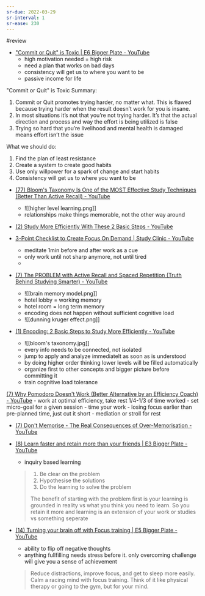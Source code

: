 ```yaml
---
sr-due: 2022-03-29
sr-interval: 1
sr-ease: 230
---
```


#review 
- ["Commit or Quit" is Toxic | E6 Bigger Plate - YouTube](https://www.youtube.com/watch?v=h8fGC0PXk4k)
	- high motivation needed = high risk
	- need a plan that works on bad days
	- consistency will get us to where you want to be
	- passive income for life

"Commit or Quit" is Toxic Summary:
1. Commit or Quit promotes trying harder, no matter what. This is flawed because trying harder when the result doesn’t work for you is insane. 
2. In most situations it’s not that you’re not trying harder. It’s that the actual direction and process and way the effort is being utilized is false
3. Trying so hard that you’re livelihood and mental health is damaged means effort isn’t the issue

What we should do:
1. Find the plan of least resistance
2. Create a system to create good habits
3. Use only willpower for a spark of change and start habits
4. Consistency will get us to where you want to be

- [(77) Bloom's Taxonomy Is One of the MOST Effective Study Techniques (Better Than Active Recall) - YouTube](https://www.youtube.com/watch?v=q7lY-FytO3U&t=32s)
	- ![[higher level learning.png]]
	- relationships make things memorable, not the other way around

- [(2) Study More Efficiently With These 2 Basic Steps - YouTube](https://www.youtube.com/watch?v=VcT8puLpNKA)

- [3-Point Checklist to Create Focus On Demand | Study Clinic - YouTube](https://www.youtube.com/watch?v=-YXrTWUZKn4)
	- meditate 1min before and after work as a cue
	- only work until not sharp anymore, not until tired
	- 

- [(7) The PROBLEM with Active Recall and Spaced Repetition (Truth Behind Studying Smarter) - YouTube](https://www.youtube.com/watch?v=--Hu2w0s72Y)
	- ![[brain memory model.png]]
	- hotel lobby = working memory
	- hotel room = long term memory
	- encoding does not happen without sufficient cognitive load
	- ![[dunning kruger effect.png]]

- [(1) Encoding: 2 Basic Steps to Study More Efficiently - YouTube](https://www.youtube.com/watch?v=VcT8puLpNKA)
	- ![[bloom's taxonomy.jpg]]
	- every info needs to be connected, not isolated
	- jump to apply and analyze immediatelt as soon as is understood
	- by doing higher order thinking lower levels will be filled automatically
	- organize first to other concepts and bigger picture before committing it
	- train cognitive load tolerance


[(7) Why Pomodoro Doesn't Work (Better Alternative by an Efficiency Coach) - YouTube](https://www.youtube.com/watch?v=olX0mXl1B9s)
	- work at optimal efficiency, take rest 1/4-1/3 of time worked
	- set micro-goal for a given session
	- time your work
	- losing focus earlier than pre-planned time, just cut it short
	- mediation or stroll for rest
	
	
- [(7) Don't Memorise - The Real Consequences of Over-Memorisation - YouTube](https://www.youtube.com/watch?v=a_Coaq-oIsA)
- [(8) Learn faster and retain more than your friends | E3 Bigger Plate - YouTube](https://www.youtube.com/watch?v=sA8E0rYQcFY)
	- inquiry based learning

	>1. Be clear on the problem 
	>2. Hypothesise the solutions
	>3. Do the learning to solve the problem
	>
	>The benefit of starting with the problem first is your learning is grounded in reality vs what you think you need to learn. So you retain it more and learning is an extension of your work or studies vs something seperate

- [(14) Turning your brain off with Focus training | E5 Bigger Plate - YouTube](https://www.youtube.com/watch?v=XKiIretroarchBORcZro)
	- ability to flip off negative thoughts
	- anything fullfilling needs stress before it. only overcoming challenge will give you a sense of achievement
	
	> Reduce distractions, improve focus, and get to sleep more easily. Calm a racing mind with focus training. Think of it like physical therapy or going to the gym, but for your mind.